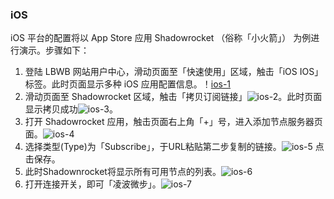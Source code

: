 ### iOS

iOS 平台的配置将以 App Store 应用 Shadowrocket （俗称「小火箭」） 为例进行演示。步骤如下：
1. 登陆 LBWB 网站用户中心，滑动页面至「快速使用」区域，触击「iOS IOS」标签。此时页面显示多种 iOS 应用配置信息。！[ios-1](ios-1.png)
2. 滑动页面至 Shadowrocket 区域，触击「拷贝订阅链接」![ios-2](ios-2.png)。此时页面显示拷贝成功![ios-3](ios-3.png)。
3. 打开 Shadowrocket 应用，触击页面右上角「+」号，进入添加节点服务器页面。![ios-4](ios-4.jpg)
4. 选择类型(Type)为「Subscribe」，于URL粘贴第二步复制的链接。![ios-5](ios-5.jpg) 点击保存。
5. 此时Shadownrocket将显示所有可用节点的列表。![ios-6](ios-6.jpg)
6. 打开连接开关，即可「凌波微步」。![ios-7](ios-7.jpg)
